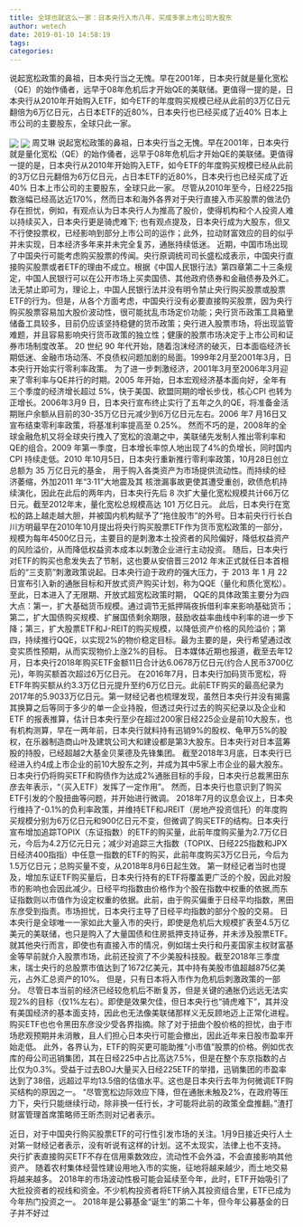 ```yaml
---
title: 全球也就这么一家：日本央行入市八年，买成多家上市公司大股东
author: wetech
date: 2019-01-10 14:58:19
tags: 
categories: 
---
```

说起宽松政策的鼻祖，日本央行当之无愧。早在2001年，日本央行就是量化宽松（QE）的始作俑者，远早于08年危机后才开始QE的美联储。更值得一提的是，日本央行从2010年开始购入ETF，如今ETF的年度购买规模已经从此前的3万亿日元翻倍为6万亿日元，占日本ETF的近80%，日本央行也已经买成了近40% 日本上市公司的主要股东，全球只此一家。
<!-- more -->
<img align="center" border="0" src="https://imgcdn.yicai.com/uppics/images/2019/01/f91bcc80e79e45b9f9f7b397a977b332.jpg" />
<img align="center" border="0" src="https://imgcdn.yicai.com/uppics/images/2019/01/d4d858d9994f77968025cda9dc4d99cf.jpg" />
周艾琳
说起宽松政策的鼻祖，日本央行当之无愧。早在2001年，日本央行就是量化宽松（QE）的始作俑者，远早于08年危机后才开始QE的美联储。更值得一提的是，日本央行从2010年开始购入ETF，如今ETF的年度购买规模已经从此前的3万亿日元翻倍为6万亿日元，占日本ETF的近80%，日本央行也已经买成了近40% 日本上市公司的主要股东，全球只此一家。
尽管从2010年至今，日经225指数涨幅已经高达近170%，然而日本和海外各界对于央行直接入市买股票的做法仍存在担忧，例如，有观点认为日本央行人为推高了股价，使得机构和个人投资人难以持续买入，日本央行更是骑虎难下; 也有观点提及，日本央行成为大股东，但又不行使投票权，已经影响到部分上市公司的运作；此外，拉动财富效应的目的似乎并未实现，日本经济多年来并未完全复苏，通胀持续低迷。
近期，中国市场出现了中国央行可能考虑购买股票的传闻。央行原调统司司长盛松成表示，中国央行直接购买股票或者ETF的理由不成立。根据《中国人民银行法》第四章第二十三条规定，中国人民银行可以在公开市场上买卖国债、其他政府债券和金融债券及外汇。法无禁止即可为，理论上，中国人民银行法并没有明令禁止央行购买股票或股票ETF的行为。但是，从各个方面考虑，中国央行没有必要直接购买股票，因为央行购买股票容易加大股价波动性，很可能扰乱市场定价功能；央行货币政策工具箱里储备工具较多，目前仍应该坚持稳健的货币政策；央行进入股票市场，将出现监管难题，并且容易影响央行货币政策的独立性；健康的股票市场决定于上市公司和证券市场制度改革。
20 世纪 90 年代开始，随着泡沫经济的破灭，日本面临经济长期低迷、金融市场动荡、不良债权问题加剧的局面。1999年2月至2001年3月，日本央行开始实行零利率政策。
为了进一步刺激经济，2001年3月至2006年3月迎来了零利率与QE并行的时期。2005 年开始，日本宏观经济基本面向好，全年有三个季度的经济增长超过 5%，快于美国、欧盟同期的增长步伐，核心CPI 也转为正增长。2006年3月9 日，日本央行宣布终止实行了五年之久的QE，将准备金活期账户余额从目前的30-35万亿日元减少到6万亿日元左右。2006 年7 月16日又宣布结束零利率政策，将基准利率提高至 0.25%。
然而不巧的是，2008年的全球金融危机又将全球央行拽入了宽松的浪潮之中，美联储先发制人推出零利率和QE的组合。2009 年第一季度，日本增长率惊人地出现了4%的负增长，同时国内 CPI 持续走低。2010 年10月5日，日本央行重新推行零利率政策，10月28日创立总额为 35 万亿日元的基金， 用于购入各类资产为市场提供流动性。而持续的经济萎缩，外加2011 年“3·11”大地震及其 核泄漏事故更使其遭受重创，欧债危机持续演化，因此在此后的两年内，日本央行先后 8 次扩大量化宽松规模共计66万亿日元。截至2012年末，量化宽松总规模高达 101 万亿日元。
此后，日本央行在宽松的路上越走越大胆，并被国内机构赋予了“拖住股市”的外号。日本前央行行长白川方明最早在2010年10月提出将央行购买股票ETF作为货币宽松政策的一部分，规模为每年4500亿日元，主要目的是刺激本土投资者的风险偏好，降低权益资产的风险溢价，从而降低权益资本成本以刺激企业进行主动投资。
随后，日本央行对ETF的购买也愈发失去了节制，这也要从安倍晋三2012 年末正式就任日本首相后的“三支箭”刺激政策说起。日本央行迫于政府的强大压力，于 2013 年 1 月 22 日宣布引入新的通胀目标和开放式资产购买计划，称为QQE（量化和质化宽松）。至此，日本进入了无限期、开放式超宽松政策时期，
QQE的具体政策主要分为四大点：第一，扩大基础货币规模。通过调节无抵押隔夜拆借利率来影响基础货币；第二，扩大国债购买规模、扩展国债剩余期限，鼓励收益率曲线中利率的进一步下降；第三，扩大股票ETF和J-REIT的购买规模，以降低资产价格的风险溢价；第四，持续推行QQE，以实现2%的物价稳定目标。最为主要的是，央行希望通过改变实质性预期，从而实现物价上涨2%的目标。
日本媒体近期也报道，截至去年12月，日本央行2018年购买ETF金额11日合计达6.0678万亿日元(约合人民币3700亿元)，年购买额首次超过6万亿日元。
在2016年7月，日本央行加码货币宽松，将ETF年购买额从约3.3万亿日元提升至约6万亿日元。此前ETF购买的最高纪录为2017年的5.9033万亿日元。第一财经记者也梳理发现，虽然日本央行并没有揭露其换算之后等同于多少的单一企业持股，但透过央行过去的购买纪录以及企业和ETF 的报表推算，估计日本央行至少在超过200家日经225企业是前10大股东，也有机构测算，早在一两年前，日本央行就料持有迅销9%的股权、龟甲万5%的股权，在乐器制造商山叶及建筑公司大和建设都是第3大股东。日本央行对日本蓝筹股的持股，已经超越2大基金贝莱德及先锋集团。
截至2018年3月底，日本央行已经进入约4成上市企业的前10大股东之列，并成为其中5家上市企业的最大股东。日本央行仍将购买ETF和购债作为达成2%通胀目标的手段，日本央行总裁黑田东彦去年表示，“（买入ETF）发挥了一定作用”。
然而，日本央行也意识到了购买ETF引发的个股扭曲等问题，并开始进行微调。
2018年7月的议息会议上，日本央行维持了-0.1%的负利率政策，并维持ETF和JREIT（房地产投资信托）的年度购买规模分别为6万亿日元和900亿日元不变，但微调了购买ETF的结构。日本央行宣布增加追踪TOPIX（东证指数）的ETF的购买量，此前年度购买量为2.7万亿日元，今后为4.2万亿元日元；减少对追踪三大指数（TOPIX、日经225指数和JPX日经济400指指）中任意一指数的ETF的购买，此前年度购买3万亿日元，今后为1.5万亿日元；总购买量不变，从2018年8月6日起生效。
第一财经记者当时也提及，增加东证ETF购买量后，日本央行持有的ETF将覆盖更广泛的个股，因此对股市的影响也会因此减少。日经平均指数由价格作为个股在指数中权重的依据,而东证指数则以市值作为设定权重的依据。此前，由于购买偏重于日经平均指数，黑田东彦受到指责。市场担忧，日本央行主导了日经平均指数的部分个股的交易。
日本央行是全球唯一一家如此大量入市的央行，即使是危机后大规模扩表至4.5万亿美元的美联储，也只是购入了大量国债和住房抵押支持证券，并未涉及股票ETF。
就其他央行而言，即使也有直接入市的情况，例如瑞士央行和丹麦国家主权财富基金等早前就介入股票市场，此前还投资了不少美股科技股。截至2018年三季度末，瑞士央行的总股票市值达到了1672亿美元，其中持有美股市值超越875亿美元，占外汇总资产的10%。 但是，只有日本将入市作为危机后刺激政策的一部分。
尽管日本当前的经济已经较危机后不断复苏，但是关键的通胀仍远远无法实现2%的目标（仅1%左右）。即使是效果欠佳，但日本央行也“骑虎难下”，其并没有美国经济的基本面支持，因此也无法像美联储那样义无反顾地迈上正常化进程。
购买ETF也也令黑田东彦没少受各界指摘。除了对于扭曲个股价格的担忧，由于市场悲观预期并未消散，且人们担心日本央行可能会撤出，因此近年来日股市盈率开始走低。
此外，各界认为，ETF的购买更可能助推“小市值”股票的价格。例如优衣库的母公司迅销集团，其在日经225中占比高达7.5%，但是在整个东京指数的占比仅为0.3%。受益于过去BOJ大量买入日经225ETF的举措，迅销集团的市盈率达到了38倍，远超过平均13.5倍的估值水平。这也是日本央行去年为何微调ETF购买结构的原因之一。
“尽管宽松边际效应下降，但在通胀未触及2%，在政府等压力下，央行只能继续行动，除非换一任行长，才可能将此前的政策全盘推翻。”渣打财富管理首席策略师王昕杰则对记者表示。
 
 
近日，对于中国央行购买股票ETF的可行性引发市场的关注。1月9日接近央行人士对第一财经记者表示，没有听说有这样的计划。这不太现实，法律上也不支持。
央行扩表直接购买ETF不存在信用乘数效应，流动性不会外溢，不会直接影响其他资产。
随着农村集体经营性建设用地入市的实施，征地将越来越少，而土地交易将越来越多。
2018年的市场波动性极可能会延续至今年，此时，ETF开始吸引了大批投资者的视线和资金。不少机构投资者将ETF纳入其投资组合里，ETF已成为今年热门投资之一。
2018年是公募基金“诞生”的第二十年，但今年公募基金的日子并不好过
